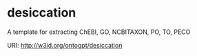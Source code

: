 # desiccation

A template for extracting ChEBI, GO, NCBITAXON, PO, TO, PECO

URI: http://w3id.org/ontogpt/desiccation

